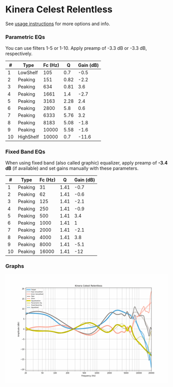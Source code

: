# Kinera Celest Relentless
See [usage instructions](https://github.com/jaakkopasanen/AutoEq#usage) for more options and info.

### Parametric EQs
You can use filters 1-5 or 1-10. Apply preamp of -3.3 dB or -3.3 dB, respectively.

|   # | Type      |   Fc (Hz) |    Q |   Gain (dB) |
|-----|-----------|-----------|------|-------------|
|   1 | LowShelf  |       105 | 0.7  |        -0.5 |
|   2 | Peaking   |       151 | 0.82 |        -2.2 |
|   3 | Peaking   |       634 | 0.81 |         3.6 |
|   4 | Peaking   |      1661 | 1.4  |        -2.7 |
|   5 | Peaking   |      3163 | 2.28 |         2.4 |
|   6 | Peaking   |      2800 | 5.8  |         0.6 |
|   7 | Peaking   |      6333 | 5.76 |         3.2 |
|   8 | Peaking   |      8183 | 5.08 |        -1.8 |
|   9 | Peaking   |     10000 | 5.58 |        -1.6 |
|  10 | HighShelf |     10000 | 0.7  |       -11.6 |

### Fixed Band EQs
When using fixed band (also called graphic) equalizer, apply preamp of **-3.4 dB** (if available) and set gains manually with these parameters.

|   # | Type    |   Fc (Hz) |    Q |   Gain (dB) |
|-----|---------|-----------|------|-------------|
|   1 | Peaking |        31 | 1.41 |        -0.7 |
|   2 | Peaking |        62 | 1.41 |        -0.6 |
|   3 | Peaking |       125 | 1.41 |        -2.1 |
|   4 | Peaking |       250 | 1.41 |        -0.9 |
|   5 | Peaking |       500 | 1.41 |         3.4 |
|   6 | Peaking |      1000 | 1.41 |         1   |
|   7 | Peaking |      2000 | 1.41 |        -2.1 |
|   8 | Peaking |      4000 | 1.41 |         3.8 |
|   9 | Peaking |      8000 | 1.41 |        -5.1 |
|  10 | Peaking |     16000 | 1.41 |       -12   |

### Graphs
![](./Kinera%20Celest%20Relentless.png)
